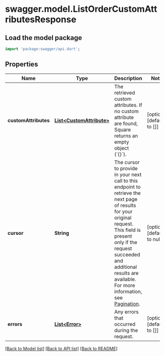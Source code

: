 # swagger.model.ListOrderCustomAttributesResponse

## Load the model package
```dart
import 'package:swagger/api.dart';
```

## Properties
Name | Type | Description | Notes
------------ | ------------- | ------------- | -------------
**customAttributes** | [**List&lt;CustomAttribute&gt;**](CustomAttribute.md) | The retrieved custom attributes. If no custom attribute are found, Square returns an empty object (&#x60;{}&#x60;). | [optional] [default to []]
**cursor** | **String** | The cursor to provide in your next call to this endpoint to retrieve the next page of results for your original request.  This field is present only if the request succeeded and additional results are available. For more information, see [Pagination](https://developer.squareup.com/docs/working-with-apis/pagination). | [optional] [default to null]
**errors** | [**List&lt;Error&gt;**](Error.md) | Any errors that occurred during the request. | [optional] [default to []]

[[Back to Model list]](../README.md#documentation-for-models) [[Back to API list]](../README.md#documentation-for-api-endpoints) [[Back to README]](../README.md)

